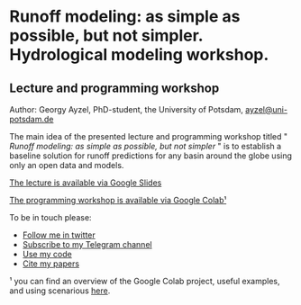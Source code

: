 # Runoff modeling: as simple as possible, but not simpler. Hydrological modeling workshop.

## Lecture and programming workshop

Author: Georgy Ayzel, PhD-student, the University of Potsdam, ayzel@uni-potsdam.de

The main idea of the presented lecture and programming workshop titled " *Runoff modeling: as simple as possible, but not simpler* " is to establish a baseline solution for runoff predictions for any basin around the globe using only an open data and models.

[The lecture is available via Google Slides](https://docs.google.com/presentation/d/e/2PACX-1vTG-w2cF_QUZfVxVQMSDtofnP8oob48IpYcEDqgQyMZI9AWl45rMJcKIkjDBWj7mM_Y2wzjayOpi7Fe/pub?start=false&loop=false&delayms=3000)

[The programming workshop is available via Google Colab¹](https://drive.google.com/file/d/1ypyQMzKf-_7ucAMsrQiL2ijL7vgoD3R2/view?usp=sharing)

To be in touch please:

* [Follow me in twitter](https://twitter.com/hydrogo89)
* [Subscribe to my Telegram channel](https://t.me/showmethebest)
* [Use my code](https://github.com/hydrogo/)
* [Cite my papers](https://scholar.google.de/citations?user=wXSZ4ogAAAAJ&hl=en)

¹ you can find an overview of the Google Colab project, useful examples, and using scenarious [here](https://colab.research.google.com/notebooks/welcome.ipynb).